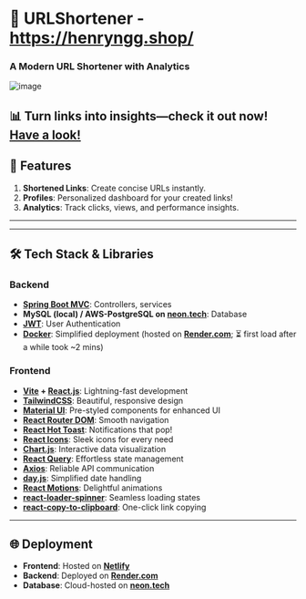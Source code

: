 # 🚀 URLShortener - https://henryngg.shop/
### **A Modern URL Shortener with Analytics**  

![image](https://github.com/user-attachments/assets/40fabd50-a2e5-4d8e-9f4d-e7f44c7cb418)

📊 **Turn links into insights—check it out now! [Have a look!](https://henryngg.shop/)**
---

## 🔗 **Features**  
1. **Shortened Links**: Create concise URLs instantly.  
2. **Profiles**: Personalized dashboard for your created links!  
3. **Analytics**: Track clicks, views, and performance insights.  

---



---

## 🛠 **Tech Stack & Libraries**  

### **Backend**  
- **[Spring Boot MVC](https://spring.io/projects/spring-boot)**: Controllers, services  
- **MySQL (local) / AWS-PostgreSQL on [neon.tech](https://neon.tech)**: Database  
- **[JWT](https://jwt.io/)**: User Authentication  
- **[Docker](https://www.docker.com/)**: Simplified deployment (hosted on **[Render.com](https://render.com)**; ⏳ first load after a while took ~2 mins)  

### **Frontend**  
- **[Vite](https://vitejs.dev/) + [React.js](https://reactjs.org/)**: Lightning-fast development  
- **[TailwindCSS](https://tailwindcss.com/)**: Beautiful, responsive design  
- **[Material UI](https://mui.com/)**: Pre-styled components for enhanced UI  
- **[React Router DOM](https://reactrouter.com/)**: Smooth navigation  
- **[React Hot Toast](https://react-hot-toast.com/)**: Notifications that pop!  
- **[React Icons](https://react-icons.github.io/react-icons/)**: Sleek icons for every need  
- **[Chart.js](https://www.chartjs.org/)**: Interactive data visualization  
- **[React Query](https://tanstack.com/query/v4)**: Effortless state management  
- **[Axios](https://axios-http.com/)**: Reliable API communication  
- **[day.js](https://day.js.org/)**: Simplified date handling  
- **[React Motions](https://www.framer.com/motion/)**: Delightful animations  
- **[react-loader-spinner](https://mhnpd.github.io/react-loader-spinner/)**: Seamless loading states  
- **[react-copy-to-clipboard](https://www.npmjs.com/package/react-copy-to-clipboard)**: One-click link copying  

---

## 🌐 **Deployment**  
- **Frontend**: Hosted on **[Netlify](https://netlify.com)**  
- **Backend**: Deployed on **[Render.com](https://render.com)**  
- **Database**: Cloud-hosted on **[neon.tech](https://neon.tech)**  

